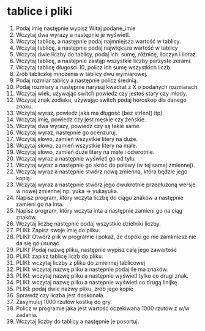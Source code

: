 # tablice i pliki

1. Podaj imię następnie wypisz Witaj podane_imie
2. Wczytaj dwa wyrazy a następnie je wyświetl.
3. Wczytaj tablicę, a następnie podaj najmniejsza wartość w tablicy.
4. Wczytaj tablicę, a następnie podaj największa wartość w tablicy
5. Wczytaj dwie liczby do tablicy, podaj ich: sumę, różnicę, iloczyn i iloraz.
6. Wczytaj tablicę, a następnie zastąp wszystkie liczby parzyste zerami.
7. Wczytaj tablicę długości 10, policz ich sumę wszystkich liczb.
8. Zrób tabliczkę mnożenia w tablicy dwu wymiarowej.
9. Podaj rozmiar tablicy a następnie policz średnią.
10. Podaj rozmiary a następnie narysuj kwadrat z X o podanych rozmiarach.
11. Wczytaj wiek, używając switch powiedz czy jesteś stary czy młody.
12. Wczytaj znak zodiaku, używając switch podaj horoskop dla danego znaku.
13. Wczytaj wyraz, powiedz jaka ma długość (bez strlen() itp).
14. Wczytaj imię, powiedz czy jest męskie czy żeńskie.
15. Wczytaj dwa wyrazy, powiedz czy są takie same.
16. Wczytaj wyraz, następnie go ocenzuruj.
17. Wczytaj słowo, zamień wszystkie litery na duże.
18. Wczytaj słowo, zamień wszystkie litery na małe.
19. Wczytaj słowo, zamień duże litery na małe i odwrotnie.
20. Wczytaj wyraz a następnie wyświetl go od tyłu.
21. Wczytaj wyraz a następnie go skróć do połowy (w tej samej zmiennej).
22. Wczytaj wyraz a następnie stwórz nową zmienna, która będzie jego kopią.
23. Wczytaj wyraz a następnie stwórz jego dwukrotnie przedłużoną wersje w nowej zmiennej np. yuka => yukayuka.
24. Napisz program, który wczyta liczbę do ciągu znaków a następnie zamieni go na inta.
25. Napisz program, który wczyta inta a następnie zamieni go na ciąg znaków.
26. Wczytaj liczbę następnie podaj wszystkie dzielniki liczby.
27. PLIKI: Zapisz swoje imię do pliku.
28. PLIKI: Otwórz plik w programie i pokaż, że dopóki go nie zamkniesz nie da się go usunąć.
29. PLIKI: Podaj nazwę pliku, następnie wypisz całą jego zawartość
30. PLIKI: zapisz tablicę liczb do pliku.
31. PLIKI: wczytaj liczby z pliku do zmiennej tablicowej
32. PLIKI: wczytaj nazwę pliku a następnie podaj ile ma znaków.
33. PLIKI: wczytaj nazwę pliku a następnie wyświetl tylko co drugi znak.
34. PLIKI: wczytaj nazwę pliku a następnie wyświetl co drugą linijkę.
35. PLIKI: podaj dwie nazwy pliku, zrób jego kopie
36. Sprawdź czy liczba jest doskonała.
37. Zasymuluj 1000 rzutów kostką do gry.
38. Policz w programie jaka jest wartość oczekiwana 1000 rzutów z w/w zadania.
39. Wczytaj liczby do tablicy a następnie je posortuj.
